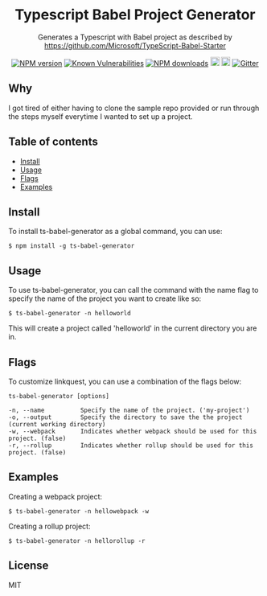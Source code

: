 <div align="center">

# Typescript Babel Project Generator

Generates a Typescript with Babel project as described by https://github.com/Microsoft/TypeScript-Babel-Starter

</div>

<div align="center">

[![NPM version](https://img.shields.io/npm/v/ts-babel-generator.svg?style=flat)](https://www.npmjs.com/package/ts-babel-generator)
[![Known Vulnerabilities](https://snyk.io/test/github/robertcorponoi/ts-babel-generator/badge.svg)](https://snyk.io/test/github/robertcorponoi/ts-babel-generator)
[![NPM downloads](https://img.shields.io/npm/dm/ts-babel-generator.svg?style=flat)](https://www.npmjs.com/package/ts-babel-generator)
<a href="https://badge.fury.io/js/ts-babel-generator"><img src="https://img.shields.io/github/issues/robertcorponoi/ts-babel-generator.svg" alt="issues" height="18"></a>
<a href="https://badge.fury.io/js/ts-babel-generator"><img src="https://img.shields.io/github/license/robertcorponoi/ts-babel-generator.svg" alt="license" height="18"></a>
[![Gitter](https://badges.gitter.im/gitterHQ/gitter.svg)](https://gitter.im/robertcorponoi)

</div>

## **Why**

I got tired of either having to clone the sample repo provided or run through the steps myself everytime I wanted to set up a project.

## **Table of contents**

- [Install](#install)
- [Usage](#usage)
- [Flags](#flags)
- [Examples](#examples)

## **Install**

To install ts-babel-generator as a global command, you can use:

```shell
$ npm install -g ts-babel-generator
```

## **Usage**

To use ts-babel-generator, you can call the command with the name flag to specify the name of the project you want to create like so:

```shell
$ ts-babel-generator -n helloworld
```

This will create a project called 'helloworld' in the current directory you are in.

## **Flags**

To customize linkquest, you can use a combination of the flags below:

```
ts-babel-generator [options]

-n, --name          Specify the name of the project. ('my-project')
-o, --output        Specify the directory to save the the project (current working directory)
-w, --webpack       Indicates whether webpack should be used for this project. (false)
-r, --rollup        Indicates whether rollup should be used for this project. (false)
```

## **Examples**

Creating a webpack project:

```shell
$ ts-babel-generator -n hellowebpack -w
```

Creating a rollup project:

```shell
$ ts-babel-generator -n hellorollup -r
```

## **License**

MIT